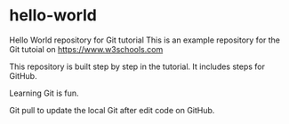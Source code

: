# hello-world
Hello World repository for Git tutorial
This is an example repository for the Git tutoial on https://www.w3schools.com

This repository is built step by step in the tutorial.
It includes steps for GitHub.

Learning Git is fun.

Git pull to update the local Git after edit code on GitHub.
